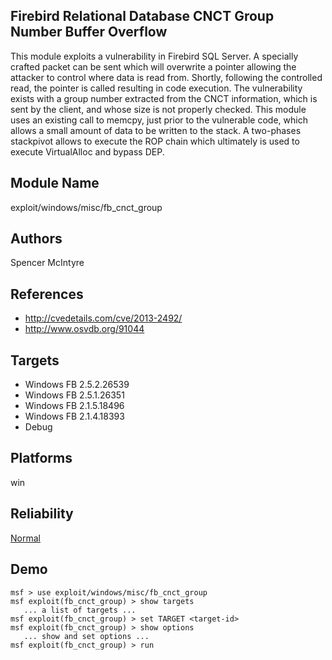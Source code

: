 ## Firebird Relational Database CNCT Group Number Buffer Overflow

This module exploits a vulnerability in Firebird SQL Server. 
A specially crafted packet can be sent which will overwrite 
a pointer allowing the attacker to control where data is 
read from. Shortly, following the controlled read, the 
pointer is called resulting in code execution. The 
vulnerability exists with a group number extracted from the 
CNCT information, which is sent by the client, and whose 
size is not properly checked. This module uses an existing 
call to memcpy, just prior to the vulnerable code, which 
allows a small amount of data to be written to the stack. A 
two-phases stackpivot allows to execute the ROP chain which 
ultimately is used to execute VirtualAlloc and bypass DEP.


## Module Name
exploit/windows/misc/fb_cnct_group

## Authors
Spencer McIntyre


## References
* http://cvedetails.com/cve/2013-2492/
* http://www.osvdb.org/91044



## Targets
* Windows FB 2.5.2.26539
* Windows FB 2.5.1.26351
* Windows FB 2.1.5.18496
* Windows FB 2.1.4.18393
* Debug


## Platforms
win

## Reliability
[Normal](https://github.com/rapid7/metasploit-framework/wiki/Exploit-Ranking)

## Demo

```
msf > use exploit/windows/misc/fb_cnct_group
msf exploit(fb_cnct_group) > show targets
   ... a list of targets ...
msf exploit(fb_cnct_group) > set TARGET <target-id>
msf exploit(fb_cnct_group) > show options
   ... show and set options ...
msf exploit(fb_cnct_group) > run
```
    
    